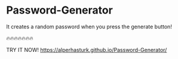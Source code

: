 # Password-Generator 
It creates a random password when you press the generate button! 

🔥🔥🔥🔥🔥🔥🔥

TRY IT NOW!
https://alperhasturk.github.io/Password-Generator/


